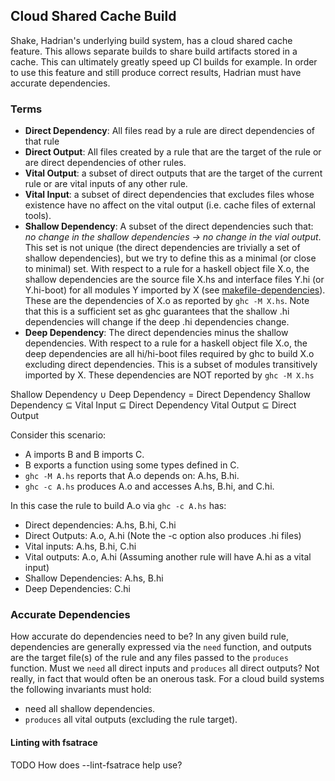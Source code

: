 ## Cloud Shared Cache Build

Shake, Hadrian's underlying build system, has a cloud shared cache feature. This allows separate builds to share build artifacts stored in a cache. This can ultimately greatly speed up CI builds for example. In order to use this feature and still produce correct results, Hadrian must have accurate dependencies.

### Terms

* **Direct Dependency**: All files read by a rule are direct dependencies of that rule
* **Direct Output**: All files created by a rule that are the target of the rule or are direct dependencies of other rules.
* **Vital Output**: a subset of direct outputs that are the target of the current rule or are vital inputs of any other rule.
* **Vital Input**: a subset of direct dependencies that excludes files whose existence have no affect on the vital output (i.e. cache files of external tools).
* **Shallow Dependency**: A subset of the direct dependencies such that: *no change in the shallow dependencies -> no change in the vial output*. This set is not unique (the direct dependencies are trivially a set of shallow dependencies), but we try to define this as a minimal (or close to minimal) set. With respect to a rule for a haskell object file X.o, the shallow dependencies are the source file X.hs and interface files Y.hi (or Y.hi-boot) for all modules Y imported by X (see [makefile-dependencies](https://downloads.haskell.org/~ghc/latest/docs/html/users_guide/separate_compilation.html#makefile-dependencies)). These are the dependencies of X.o as reported by `ghc -M X.hs`. Note that this is a sufficient set as ghc guarantees that the shallow .hi dependencies will change if the deep .hi dependencies change.
* **Deep Dependency**: The direct dependencies minus the shallow dependencies. With respect to a rule for a haskell object file X.o, the deep dependencies are all hi/hi-boot files required by ghc to build X.o excluding direct dependencies. This is a subset of modules transitively imported by X. These dependencies are NOT reported by `ghc -M X.hs`

Shallow Dependency ∪ Deep Dependency = Direct Dependency
Shallow Dependency ⊆ Vital Input ⊆ Direct Dependency
Vital Output ⊆ Direct Output

Consider this scenario:

* A imports B and B imports C.
* B exports a function using some types defined in C.
* `ghc -M A.hs` reports that A.o depends on: A.hs, B.hi.
* `ghc -c A.hs` produces A.o and accesses A.hs, B.hi, and C.hi.

In this case the rule to build A.o via `ghc -c A.hs` has:

* Direct dependencies: A.hs, B.hi, C.hi
* Direct Outputs: A.o, A.hi  (Note the -c option also produces .hi files)
* Vital inputs: A.hs, B.hi, C.hi
* Vital outputs: A.o, A.hi  (Assuming another rule will have A.hi as a vital input)
* Shallow Dependencies: A.hs, B.hi
* Deep Dependencies: C.hi

### Accurate Dependencies

How accurate do dependencies need to be? In any given build rule, dependencies are generally expressed via the `need` function, and outputs are the target file(s) of the rule and any files passed to the `produces` function. Must we `need` all direct inputs and `produces` all direct outputs? Not really, in fact that would often be an onerous task. For a cloud build systems the following invariants must hold:

* need all shallow dependencies.
* `produces` all vital outputs (excluding the rule target).

#### Linting with fsatrace

TODO How does --lint-fsatrace help use?

